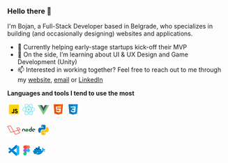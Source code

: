 ### Hello there 👋

I'm Bojan, a Full-Stack Developer based in Belgrade, who specializes in building (and occasionally designing) websites and applications.

- 🔭 Currently helping early-stage startups kick-off their MVP
- 🌱 On the side, I’m learning about UI & UX Design and Game Development (Unity)
- 📫 Interested in working together? Feel free to reach out to me through my [website](https://bojangabric.com), [email](mailto:bojan@bojangabric.com) or [LinkedIn](https://www.linkedin.com/in/bojangabric)

**Languages and tools I tend to use the most**

<p float="left">
<img height="30" src="https://github.com/bojangabric/bojangabric/raw/master/images/javascript.png">
<img height="30" src="https://github.com/bojangabric/bojangabric/raw/master/images/react.png">
<img height="30" src="https://github.com/bojangabric/bojangabric/raw/master/images/vue.png">
<img height="30" src="https://github.com/bojangabric/bojangabric/raw/master/images/html.png">
<img height="30" src="https://github.com/bojangabric/bojangabric/raw/master/images/css.png">
</p>

<p float="left">
<img height="30" src="https://github.com/bojangabric/bojangabric/raw/master/images/laravel.png">
<img height="30" src="https://github.com/bojangabric/bojangabric/raw/master/images/nodejs.png">
<img height="30" src="https://github.com/bojangabric/bojangabric/raw/master/images/python.png">
</p>

<p float="left">
<img height="30" src="https://github.com/bojangabric/bojangabric/raw/master/images/vscode.png">
<img height="30" src="https://github.com/bojangabric/bojangabric/raw/master/images/figma.png">
<img height="30" src="https://github.com/bojangabric/bojangabric/raw/master/images/docker.png">
</p>
